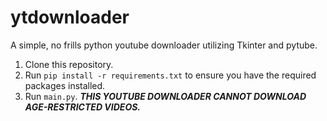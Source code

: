 # ytdownloader
A simple, no frills python youtube downloader utilizing Tkinter and pytube.
1. Clone this repository.
2. Run `pip install -r requirements.txt` to ensure you have the required packages installed.
3. Run `main.py`.
***THIS YOUTUBE DOWNLOADER CANNOT DOWNLOAD AGE-RESTRICTED VIDEOS.***
